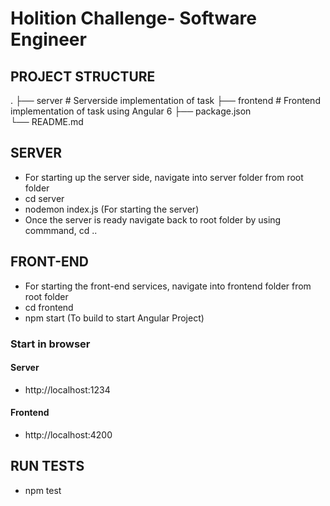 # Holition Challenge- Software Engineer

## PROJECT STRUCTURE
.
├── server                   # Serverside implementation of task
├── frontend                 # Frontend implementation of task using Angular 6
├── package.json                  
└── README.md

## SERVER

* For starting up the server side, navigate into server folder from root folder
* cd server
* nodemon index.js (For starting the server)
* Once the server is ready navigate back to root folder by using commmand, cd ..

## FRONT-END


* For starting the front-end services, navigate into frontend folder from root folder
* cd frontend
* npm start (To build to start Angular Project)


### Start in browser

#### Server  
* http://localhost:1234

#### Frontend
* http://localhost:4200


## RUN TESTS

* npm test
